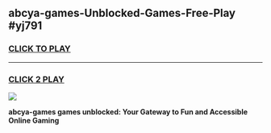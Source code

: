 
## abcya-games-Unblocked-Games-Free-Play #yj791
<h3>
<a href="https://us.freeplayer.one?title=abcya-games&ref=9M">CLICK TO PLAY</a></h3>
<hr>

<h3>
<a href="https://us.freeplayer.one?title=abcya-games&ref=9M">CLICK 2 PLAY</a>
  
</h3>

<a href="https://us.freeplayer.one?title=abcya-games&ref=9M"><img src="https://clearcache.store/games.png"></a>


**abcya-games games unblocked: Your Gateway to Fun and Accessible Online Gaming**
